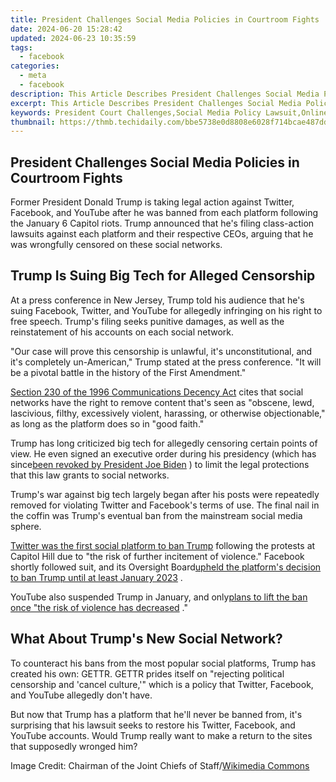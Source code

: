 ```yaml
---
title: President Challenges Social Media Policies in Courtroom Fights
date: 2024-06-20 15:28:42
updated: 2024-06-23 10:35:59
tags:
  - facebook
categories:
  - meta
  - facebook
description: This Article Describes President Challenges Social Media Policies in Courtroom Fights
excerpt: This Article Describes President Challenges Social Media Policies in Courtroom Fights
keywords: President Court Challenges,Social Media Policy Lawsuit,Online Censorship Legal Battle,Government vs Social Platforms,Leader's Policy in Court,Social Policies Contested,Legal Fight Against Media
thumbnail: https://thmb.techidaily.com/bbe5738e0d8808e6028f714bcae487dd6fc59c5258568d2db4f80369dfe5ae67.jpg
---
```


## President Challenges Social Media Policies in Courtroom Fights

 Former President Donald Trump is taking legal action against Twitter, Facebook, and YouTube after he was banned from each platform following the January 6 Capitol riots. Trump announced that he's filing class-action lawsuits against each platform and their respective CEOs, arguing that he was wrongfully censored on these social networks.

## Trump Is Suing Big Tech for Alleged Censorship

 At a press conference in New Jersey, Trump told his audience that he's suing Facebook, Twitter, and YouTube for allegedly infringing on his right to free speech. Trump's filing seeks punitive damages, as well as the reinstatement of his accounts on each social network.

 "Our case will prove this censorship is unlawful, it's unconstitutional, and it's completely un-American," Trump stated at the press conference. "It will be a pivotal battle in the history of the First Amendment."

[Section 230 of the 1996 Communications Decency Act](https://www.law.cornell.edu/uscode/text/47/230) cites that social networks have the right to remove content that's seen as "obscene, lewd, lascivious, filthy, excessively violent, harassing, or otherwise objectionable," as long as the platform does so in "good faith."

 Trump has long criticized big tech for allegedly censoring certain points of view. He even signed an executive order during his presidency (which has since[been revoked by President Joe Biden](https://www.whitehouse.gov/briefing-room/presidential-actions/2021/05/14/executive-order-on-the-revocation-of-certain-presidential-actions-and-technical-amendment/) ) to limit the legal protections that this law grants to social networks.

 Trump's war against big tech largely began after his posts were repeatedly removed for violating Twitter and Facebook's terms of use. The final nail in the coffin was Trump's eventual ban from the mainstream social media sphere.

[Twitter was the first social platform to ban Trump](https://www.makeuseof.com/twitter-bans-trump-for-good/) following the protests at Capitol Hill due to "the risk of further incitement of violence." Facebook shortly followed suit, and its Oversight Board[upheld the platform's decision to ban Trump until at least January 2023](https://www.makeuseof.com/facebook-reevaluate-trump-suspension/) .

 YouTube also suspended Trump in January, and only[plans to lift the ban once "the risk of violence has decreased](https://www.makeuseof.com/youtube-on-trump-suspension/) ."

## What About Trump's New Social Network?

 To counteract his bans from the most popular social platforms, Trump has created his own: GETTR. GETTR prides itself on "rejecting political censorship and 'cancel culture,'" which is a policy that Twitter, Facebook, and YouTube allegedly don't have.

 But now that Trump has a platform that he'll never be banned from, it's surprising that his lawsuit seeks to restore his Twitter, Facebook, and YouTube accounts. Would Trump really want to make a return to the sites that supposedly wronged him?

 Image Credit: Chairman of the Joint Chiefs of Staff/[Wikimedia Commons](https://commons.wikimedia.org/wiki/File:Trump,%5FPentagon%5Fleaders%5Fhonor%5F9-11%5Fvictims%5F%2836979645216%29.jpg)


<ins class="adsbygoogle"
     style="display:block"
     data-ad-format="autorelaxed"
     data-ad-client="ca-pub-7571918770474297"
     data-ad-slot="1223367746"></ins>



<ins class="adsbygoogle"
     style="display:block"
     data-ad-client="ca-pub-7571918770474297"
     data-ad-slot="8358498916"
     data-ad-format="auto"
     data-full-width-responsive="true"></ins>
